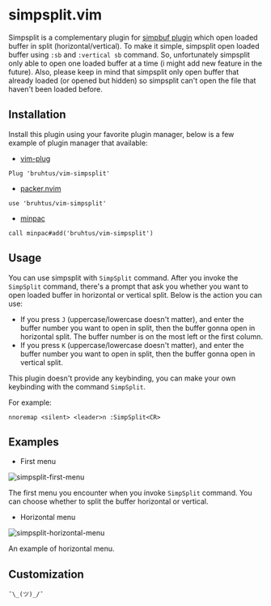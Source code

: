 # simpsplit.vim

Simpsplit is a complementary plugin for [simpbuf plugin](https://github.com/bruhtus/vim-simpbuf) which open loaded buffer in split (horizontal/vertical). To make it simple, simpsplit open loaded buffer using `:sb` and `:vertical sb` command. So, unfortunately simpsplit only able to open one loaded buffer at a time (i might add new feature in the future). Also, please keep in mind that simpsplit only open buffer that already loaded (or opened but hidden) so simpsplit can't open the file that haven't been loaded before.

## Installation

Install this plugin using your favorite plugin manager, below is a few example of plugin manager that available:
- [vim-plug](https://github.com/junegunn/vim-plug)
```vim
Plug 'bruhtus/vim-simpsplit'
```
- [packer.nvim](https://github.com/wbthomason/packer.nvim)
```vim
use 'bruhtus/vim-simpsplit'
```
- [minpac](https://github.com/k-takata/minpac)
```vim
call minpac#add('bruhtus/vim-simpsplit')
```

## Usage

You can use simpsplit with `SimpSplit` command. After you invoke the `SimpSplit` command, there's a prompt that ask you whether you want to open loaded buffer in horizontal or vertical split. Below is the action you can use:
- If you press `J` (uppercase/lowercase doesn't matter), and enter the buffer number you want to open in split, then the buffer gonna open in horizontal split. The buffer number is on the most left or the first column.
- If you press `K` (uppercase/lowercase doesn't matter), and enter the buffer number you want to open in split, then the buffer gonna open in vertical split.

This plugin doesn't provide any keybinding, you can make your own keybinding with the command `SimpSplit`.

For example: <br>
```vim
nnoremap <silent> <leader>n :SimpSplit<CR>
```

## Examples

- First menu

![simpsplit-first-menu](https://gist.github.com/bruhtus/5c62ea993904f958b32a05013ee32cc4/raw/119d3c507729f806c99447b3c7b39e298aaa19cd/simpsplit-first-menu.png)

The first menu you encounter when you invoke `SimpSplit` command. You can choose whether to split the buffer horizontal or vertical.

- Horizontal menu

![simpsplit-horizontal-menu](https://gist.github.com/bruhtus/5c62ea993904f958b32a05013ee32cc4/raw/119d3c507729f806c99447b3c7b39e298aaa19cd/simpsplit-horizontal-menu.png)

An example of horizontal menu.

## Customization

`¯\_(ツ)_/¯`
